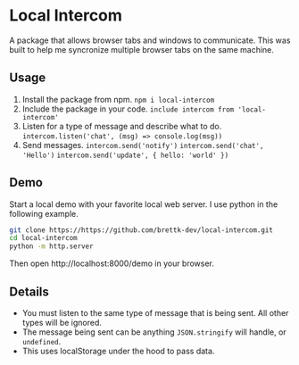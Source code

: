 # Local Intercom

A package that allows browser tabs and windows to communicate. This was built to
help me syncronize multiple browser tabs on the same machine.

## Usage

1. Install the package from npm.
   `npm i local-intercom`
2. Include the package in your code.
   `include intercom from 'local-intercom'`
3. Listen for a type of message and describe what to do.
   `intercom.listen('chat', (msg) => console.log(msg))`
4. Send messages.
   `intercom.send('notify')`
   `intercom.send('chat', 'Hello')`
   `intercom.send('update', { hello: 'world' })`

## Demo

Start a local demo with your favorite local web server. I use python in the
following example.

```sh
git clone https://https://github.com/brettk-dev/local-intercom.git
cd local-intercom
python -m http.server
```

Then open http://localhost:8000/demo in your browser.

## Details

* You must listen to the same type of message that is being sent. All other
  types will be ignored.
* The message being sent can be anything `JSON.stringify` will handle, or
  `undefined`.
* This uses localStorage under the hood to pass data.
